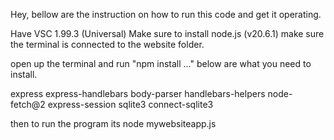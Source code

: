 Hey, bellow are the instruction on how to run this code and get it operating.

Have VSC 1.99.3 (Universal)
Make sure to install node.js (v20.6.1)
make sure the terminal is connected to the website folder.

open up the terminal and run "npm install ..." 
below are what you need to install.

express
express-handlebars
body-parser
handlebars-helpers
node-fetch@2
express-session
sqlite3
connect-sqlite3

then to run the program its node mywebsiteapp.js
